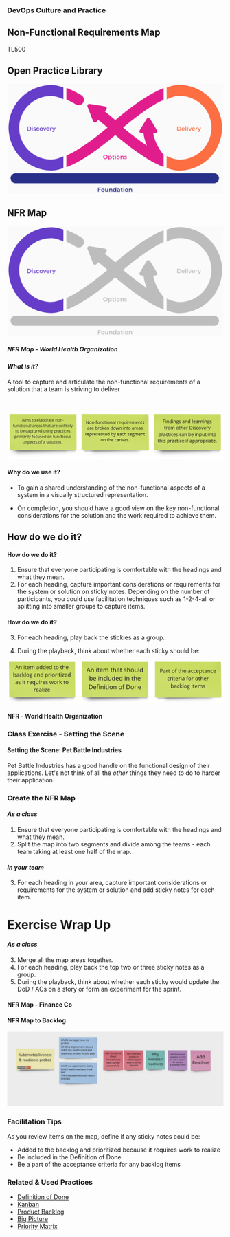 <!-- .slide: data-background-image="images/RH_NewBrand_Background.png" -->
### DevOps Culture and Practice <!-- {.element: class="course-title"} -->
## Non-Functional Requirements Map <!-- {.element: class="title-color"} -->
TL500 <!-- {.element: class="title-color"} -->



<div class="r-stack">
<div class="fragment fade-out" data-fragment-index="0" >
  <h2>Open Practice Library</h2>
  <img src="images/opl-complete.png">
</div>
<div class="fragment current-visible" data-fragment-index="0" >
  <h2>NFR Map</h2>
  <a target="_blank" href="https://openpracticelibrary.com/practice/non-functional-requirements-map/">
  <img src="images/opl-discovery.png">
  </a>
</div>
</div>



##### NFR Map - World Health Organization <!-- .element: class="title-bottom-left" -->
<!-- .slide: data-background-size="contain" data-background-image="images/nfr-map/example-who-nfr-map.png", class="white-style" -->



#### _What is it?_
A tool to capture and articulate the non-functional requirements of a solution that a team is striving to deliver

<br>

![what-is-it](images/nfr-map/what-is-it.png)<!-- .element: class="image-no-shadow image-full-width" -->
<!--  
#### _What is it?_
* Aims to elaborate non-functional areas that are unlikely to be captured using practices primarily focused on functional aspects of a solution.
* Non-functional requirements are broken down into areas represented by each segment on the canvas.
* Findings and learnings from other Discovery practices can be input into this practice if appropriate.
-->



#### Why do we use it?
* To gain a shared understanding of the non-functional aspects of a system in a visually structured representation. 

* On completion, you should have a good view on the key non-functional considerations for the solution and the work required to achieve them.
<!--
--->



## How do we do it?
<!-- .slide: data-background-size="contain" data-background-image="https://openpracticelibrary.com/images/non-functional-requirements-map.jpg", class="black-style" -->



#### How do we do it?
1. Ensure that everyone participating is comfortable with the headings and what they mean. <!-- .element: class="fragment" -->
2. For each heading, capture important considerations or requirements for the system or solution on sticky notes. Depending on the number of participants, you could use facilitation techniques such as 1-2-4-all or splitting into smaller groups to capture items. <!-- .element: class="fragment" -->
<!-- .slide: data-background-size="contain" data-background-image="https://openpracticelibrary.com/images/non-functional-requirements-map.jpg", class="black-style" data-background-opacity="0.2"	 -->



#### How do we do it?
<!-- .slide: data-background-size="contain" data-background-image="https://openpracticelibrary.com/images/non-functional-requirements-map.jpg", class="black-style" data-background-opacity="0.2"	 -->
3. For each heading, play back the stickies as a group.  <!-- .element: class="fragment" data-fragment-index="0" -->
<!--TechEdit: "play back" seems an odd action for a sticky note, it's more for a video or recording. If participants are reading the stickies out, say "read out" or "read aloud"; "For each heading, read the sticky notes aloud as a group." This phrasing is used again later so if changed here we should change all.-->
4. During the playback, think about whether each sticky should be:  <!-- .element: class="fragment" data-fragment-index="1" -->

![how](images/nfr-map/how-to-do-it.png)<!-- .element: class="fragment image-no-shadow image-full-width" data-fragment-index="1"-->



#### NFR - World Health Organization <!-- .element: class="title-bottom-left" -->
<!-- .slide: data-background-size="contain" data-background-image="images/nfr-map/example-who-nfr-map.png", class="white-style" -->



### Class Exercise - Setting the Scene



#### Setting the Scene: Pet Battle Industries
Pet Battle Industries has a good handle on the functional design of their applications. Let's not think of all the _other_ things they need to do to harder their application.
<!-- Tech Edit: I think this should be "Now, let's think of all the _other_ things they need to do to harden their application." Please confirm. -->




### Create the NFR Map
#### *As a class*

1. Ensure that everyone participating is comfortable with the headings and what they mean.
2. Split the map into two segments and divide among the teams - each team taking at least one half of the map.
#### *In your team*
3. For each heading in your area, capture important considerations or requirements for the system or solution and add sticky notes for each item.



# Exercise Wrap Up
#### *As a class*
3. Merge all the map areas together.
4. For each heading, play back the top two or three sticky notes as a group.
5. During the playback, think about whether each sticky would update the DoD / ACs on a story or form an experiment for the sprint.



#### NFR Map - Finance Co <!-- .element: class="title-bottom-left" -->
<!-- .slide: data-background-size="contain" data-background-image="images/nfr-map/nfr-example-2.png", class="white-style" -->



#### NFR Map to Backlog
![nfr-to-backlog](./images/nfr-map/nfr-to-backlog.png)



### Facilitation Tips
As you review items on the map, define if any sticky notes could be:

- Added to the backlog and prioritized because it requires work to realize
- Be included in the Definition of Done
- Be a part of the acceptance criteria for any backlog items



<!-- .slide: data-background-image="images/chef-background.png", class="white-style" -->
### Related & Used Practices
- [Definition of Done](https://openpracticelibrary.com/practice/definition-of-done/)
- [Kanban](https://openpracticelibrary.com/practice/kanban)
- [Product Backlog](https://openpracticelibrary.com/practice/)
- [Big Picture](https://openpracticelibrary.com/practice/big-picture)
- [Priority Matrix](https://openpracticelibrary.com/practice/impact-effort-prioritization-matrix/)
